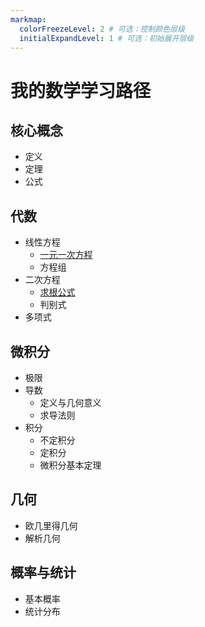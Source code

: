 ```yaml
---
markmap:
  colorFreezeLevel: 2 # 可选：控制颜色层级
  initialExpandLevel: 1 # 可选：初始展开层级
---
```


# 我的数学学习路径

## 核心概念
- 定义
- 定理
- 公式

## 代数
- 线性方程
  - [一元一次方程](./algebra_notes.md#章节-1-线性方程)
  - 方程组
- 二次方程
  - [求根公式](./algebra_notes.md#章节-2-二次方程)
  - 判别式
- 多项式

## 微积分
- 极限
- 导数
  - 定义与几何意义
  - 求导法则
- 积分
  - 不定积分
  - 定积分
  - 微积分基本定理

## 几何
- 欧几里得几何
- 解析几何

## 概率与统计
- 基本概率
- 统计分布

